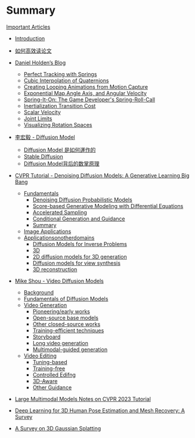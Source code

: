 # Summary

[Important Articles]()

- [Introduction](README.md)
- [如何高效读论文](./ReadPapers.md)
- [Daniel Holden’s Blog]()
  - [Perfect Tracking with Springs](DanielHolden’sBlog/PerfectTrackingwithSprings.md)
  - [Cubic Interpolation of Quaternions](DanielHolden’sBlog/CubicInterpolationofQuaternions.md)
  - [Creating Looping Animations from Motion Capture](DanielHolden’sBlog/CreatingLoopingAnimationsfromMotionCapture.md)
  - [Exponential Map,Angle Axis, and Angular Velocity](DanielHolden’sBlog/ExponentialMapAngleAxisandAngularVelocity.md)
  - [Spring-It-On: The Game Developer's Spring-Roll-Call](DanielHolden’sBlog/Spring-It-OnTheGameDeveloper'sSpring-Roll-Call.md)
  - [Inertialization Transition Cost](DanielHolden’sBlog/InertializationTransitionCost.md)
  - [Scalar Velocity](DanielHolden’sBlog/ScalarVelocity.md)
  - [Joint Limits](DanielHolden’sBlog/JointLimits.md)
  - [Visualizing Rotation Spaces](DanielHolden’sBlog/VisualizingRotationSpaces.md)
- [李宏毅 - Diffusion Model]()
  - [Diffusion Model 是如何運作的](李宏毅DiffusionModel/DiffusionModel.md)
  - [Stable Diffusion](李宏毅DiffusionModel/StableDiffusion.md)
  - [Diffusion Model背后的数掌原理](李宏毅DiffusionModel/DiffusionModel背后的数掌原理.md)
- [CVPR Tutorial - Denoising Diffusion Models: A Generative Learning Big Bang](diffusion-tutorial-part/Introduction.md)
  - [Fundamentals]()
    - [Denoising Diffusion Probabilistic Models](diffusion-tutorial-part/Fundamentals/DenoisingDiffusionProbabilisticModels.md)
    - [Score-based Generative Modeling with Differential Equations](diffusion-tutorial-part/Fundamentals/Score-basedGenerativeModelingwithDifferentialEquations.md)
    - [Accelerated Sampling](diffusion-tutorial-part/Fundamentals/AcceleratedSampling.md)
    - [Conditional Generation and Guidance](diffusion-tutorial-part/Fundamentals/ConditionalGenerationandGuidance.md)
    - [Summary](./diffusion-tutorial-part/Fundamentals/Summary.md)
  - [Image Applications](diffusion-tutorial-part/diffusiontutorialpart2.md)
  - [Applicationsonotherdomains]()
    - [Diffusion Models for Inverse Problems](diffusion-tutorial-part/Applicationsonotherdomains/DiffusionModelsforInverseProblems.md)
    - [3D](diffusion-tutorial-part/Applicationsonotherdomains/3D.md)
    - [2D diffusion models for 3D generation](diffusion-tutorial-part/Applicationsonotherdomains/2Ddiffusionmodelsfor3Dgeneration.md)
    - [Diffusion models for view synthesis](iffusion-tutorial-part/Applicationsonotherdomains/Diffusionmodelsforviewsynthesis.md)
    - [3D reconstruction](iffusion-tutorial-part/Applicationsonotherdomains/3Dreconstruction.md)
  
- [Mike Shou - Video Diffusion Models]()
  - [Background](MikeShou-VideoDiffusionModels/MikeShou.md)
  - [Fundamentals of Diffusion Models](MikeShou-VideoDiffusionModels/FundamentalsofDiffusionModels.md)
  - [Video Generation](MikeShou-VideoDiffusionModels/VideoGeneration.md)
    - [Pioneering/early works](MikeShou-VideoDiffusionModels/VideoGeneration/Pioneeringearlyworks.md)
    - [Open-source base models](MikeShou-VideoDiffusionModels/VideoGeneration/Open-sourcebasemodels.md)
    - [Other closed-source works](MikeShou-VideoDiffusionModels/VideoGeneration/Otherclosed-sourceworks.md)
    - [Training-efficient techniques](MikeShou-VideoDiffusionModels/VideoGeneration/Trainingefficienttechniques.md)
    - [Storyboard](MikeShou-VideoDiffusionModels/VideoGeneration/Storyboard.md)
    - [Long video generation](MikeShou-VideoDiffusionModels/VideoGeneration/Longvideogeneration.md)
    - [Multimodal-guided generation](MikeShou-VideoDiffusionModels/VideoGeneration/Multimodal-guidedgeneration.md)
  - [Video Editing](MikeShou-VideoDiffusionModels/VideoEditing.md)
    - [Tuning-based](MikeShou-VideoDiffusionModels/VideoEditing/Tuning-based.md)
    - [Training-free](MikeShou-VideoDiffusionModels/VideoEditing/Training-free.md)
    - [Controlled Edifng](MikeShou-VideoDiffusionModels/VideoEditing/ControlledEdifng.md)
    - [3D-Aware](MikeShou-VideoDiffusionModels/VideoEditing/3D-Aware.md)
    - [Other Guidance](MikeShou-VideoDiffusionModels/VideoEditing/OtherGuidance.md)
- [Large Multimodal Models Notes on CVPR 2023 Tutorial](LargeMultimodalModelsNotesonCVPR2023Tutorial.md)
- [Deep Learning for 3D Human Pose Estimation and Mesh Recovery: A Survey](HPE_HMR_Summary.md)
- [A Survey on 3D Gaussian Splatting](3D_Gaussian_Splatting.md)
  





